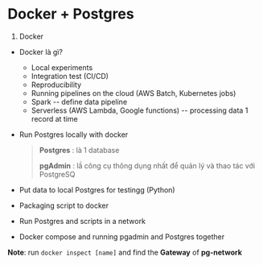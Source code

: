 # Docker + Postgres

1. Docker 
- Docker là gì?
    - Local experiments
    - Integration test (CI/CD)
    - Reproducibility
    - Running pipelines on the cloud (AWS Batch, Kubernetes jobs)
    - Spark -- define data pipeline
    - Serverless (AWS Lambda, Google functions) -- processing data  1 record at time

- Run Postgres locally with docker

    > **Postgres** : là 1 database
    >
    >**pgAdmin** :  lầ công cụ thông dụng nhất để quản lý và thao tác với PostgreSQ



- Put data to local Postgres for testingg (Python)

- Packaging script to docker

- Run Postgres and scripts in a network

- Docker compose and running pgadmin and Postgres together

**Note**: run <code>docker inspect [name]</code> and find the **Gateway** of **pg-network**